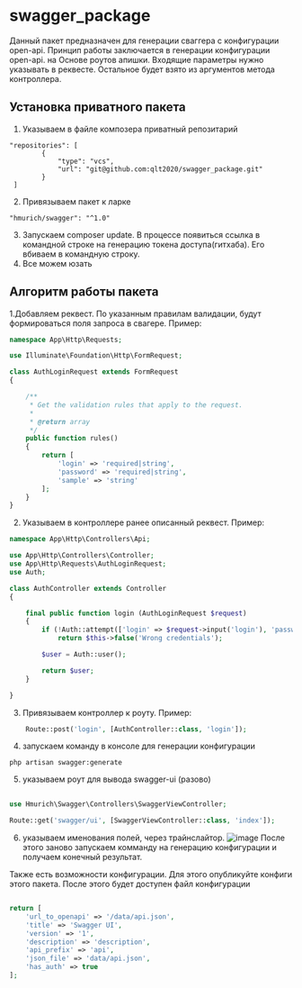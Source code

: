 # swagger_package

Данный пакет предназначен для генерации сваггера с конфигурации open-api.
Принцип работы заключается в генерации конфигурации open-api. на Основе роутов апишки. Входящие параметры нужно указывать в реквесте. Остальное будет взято из аргументов метода контроллера.

## Установка приватного пакета
1. Указываем в файле композера приватный репозитарий 
```
"repositories": [
        {
            "type": "vcs",
            "url": "git@github.com:qlt2020/swagger_package.git"
        }
 ]
``` 
2. Привязываем пакет к ларке 
``` 
"hmurich/swagger": "^1.0"
```
3. Запускаем composer update. В процессе появиться ссылка в командной строке на генерацию токена доступа(гитхаба). Его вбиваем в командную строку. 
4. Все можем юзать

## Алгоритм работы пакета
1.Добавляем реквест. По указанным правилам валидации, будут формироваться поля запроса в свагере. Пример: 
```php
namespace App\Http\Requests;

use Illuminate\Foundation\Http\FormRequest;

class AuthLoginRequest extends FormRequest
{

    /**
     * Get the validation rules that apply to the request.
     *
     * @return array
     */
    public function rules()
    {
        return [
            'login' => 'required|string',
            'password' => 'required|string',
            'sample' => 'string'
        ];
    }
}
```
2. Указываем в контроллере ранее описанный реквест. Пример: 
```php
namespace App\Http\Controllers\Api;

use App\Http\Controllers\Controller;
use App\Http\Requests\AuthLoginRequest;
use Auth;

class AuthController extends Controller
{

    final public function login (AuthLoginRequest $request)
    {
        if (!Auth::attempt(['login' => $request->input('login'), 'password' => $request->input('password')]) )
            return $this->false('Wrong credentials');

        $user = Auth::user();

        return $user;
    }

}
```
3. Привязываем контроллер к роуту. Пример: 
```php
    Route::post('login', [AuthController::class, 'login']);
```
4. запускаем команду в консоле для генерации конфигурации 
```
php artisan swagger:generate
```
5. указываем роут для вывода swagger-ui (разово)
```php
    
use Hmurich\Swagger\Controllers\SwaggerViewController;

Route::get('swagger/ui', [SwaggerViewController::class, 'index']);
```
6. указываем именования полей, через трайнслайтор.
![image](https://user-images.githubusercontent.com/12165549/108693870-8f678580-7528-11eb-8343-8fae8303d82a.png)
После этого заново запускаем комманду на генерацию конфигурации и получаем конечный результат. 


Также есть возможности конфигурации. Для этого опубликуйте конфиги этого пакета. После этого будет доступен файл конфигурации 
```php 

return [
    'url_to_openapi' => '/data/api.json',
    'title' => 'Swagger UI',
    'version' => '1',
    'description' => 'description',
    'api_prefix' => 'api',
    'json_file' => 'data/api.json',
    'has_auth' => true
];

```


